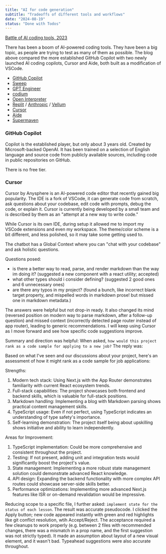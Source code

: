 ```yaml
---
title: "AI for code generation"
subtitle: "Tradeoffs of different tools and workflows"
date: "2024-08-19"
status: "Done with Todos"
---
```


[Battle of AI coding tools, 2023](https://e2b.dev/blog/github-copilot-vs-cursor-so-vs-aide-battle-of-ai-coding-tools)

There has been a boom of AI-powered coding tools. They have been a big topic, as people are trying to test as many of them as possible. The blog above compared the more established GitHub Copilot with two newly launched AI coding copilots, Cursor and Aide, both built as a modification of VSCode.

- [GitHub Copilot](https://github.com/features/copilot)
- [Sweep](https://sweep.dev/)
- [GPT Engineer](https://github.com/AntonOsika/gpt-engineer)
- [codium](https://www.codium.ai/)
- [Open Interpreter](https://openinterpreter.com/)
- [Replit](https://replit.com/) / [Anthropic](https://docs.anthropic.com/en/docs/welcome) / [Vellum](https://www.vellum.ai/)
- [Cursor](https://cursor.so/)
- [Aide](https://codestory.ai/)
- [Supermaven](https://supermaven.com/)

### GitHub Copilot

Copilot is the established player, but only about 3 years old. Created by Microsoft-backed OpenAI. It has been trained on a selection of English language and source code from publicly available sources, including code in public repositories on GitHub.

There is no free tier.

### Cursor

Cursor by Anysphere is an AI-powered code editor that recently gained big popularity. The IDE is a fork of VSCode, it can generate code from scratch, ask questions about your codebase, edit code with prompts, debug the code, or explain it. Cursor is currently being developed by a small team and is described by them as an "attempt at a new way to write code."

While Cursor is its own IDE, during setup it allowed me to import my VSCode extensions and even my workspace. The theme/color scheme is a bit different, and less polished, so it may take some getting used to.

The chatbot has a Global Context where you can "chat with your codebase" and ask holistic questions.

Questions posed:

- is there a better way to read, parse, and render markdown than the way im doing it? (suggested a new component with a react utility; accepted)
- what other types should i consider defining? (suggested 2 good ones and 6 unnecessary ones)
- are there any typos in my project? (found a bunch, like incorrect blank target property, and mispelled words in markdown prose! but missed one in markdown metadata.)

The answers were helpful but not drop-in ready. It also changed its mind (reversed position on modern way to parse markdown, after a follow-up question) and missed context (incorrectly detected page router instead of app router), leading to generic recommendations. I will keep using Cursor as I move forward and see how specific code suggestions improve.

Summary and direction was helpful: When asked, `how would this project rank as a code sample for applying to a new job?` The reply was:

Based on what I've seen and our discussions about your project, here's an assessment of how it might rank as a code sample for job applications:

Strengths:

1. Modern tech stack: Using Next.js with the App Router demonstrates familiarity with current React ecosystem trends.
1. Full-stack capabilities: The project showcases both frontend and backend skills, which is valuable for full-stack positions.
1. Markdown handling: Implementing a blog with Markdown parsing shows practical content management skills.
1. TypeScript usage: Even if not perfect, using TypeScript indicates an understanding of type safety's importance.
1. Self-learning demonstration: The project itself being about upskilling shows initiative and ability to learn independently.

Areas for Improvement:

1. TypeScript implementation: Could be more comprehensive and consistent throughout the project.
1. Testing: If not present, adding unit and integration tests would significantly boost the project's value.
1. State management: Implementing a more robust state management solution could demonstrate advanced React knowledge.
1. API design: Expanding the backend functionality with more complex API routes could showcase server-side skills better.
1. Performance optimizations: Implementing more advanced Next.js features like ISR or on-demand revalidation would be impressive.

Reducing scope to a specific file, I further asked: `implement state for the status of each lesson`. The result was accurate pseudocode. I clicked the Apply button; new code appeared instantly with green and red highlights like git conflict resolution, wtih Accept/Reject. The acceptance required a few cleanups to work properly (e.g. between 2 files with recommended changes, there was a mismatch in a prop name, and the first suggestion was not strictly typed). It made an assumption about layout of a new visual element, and it wasn't bad. Typeahead suggestions were also accurate throughout.
